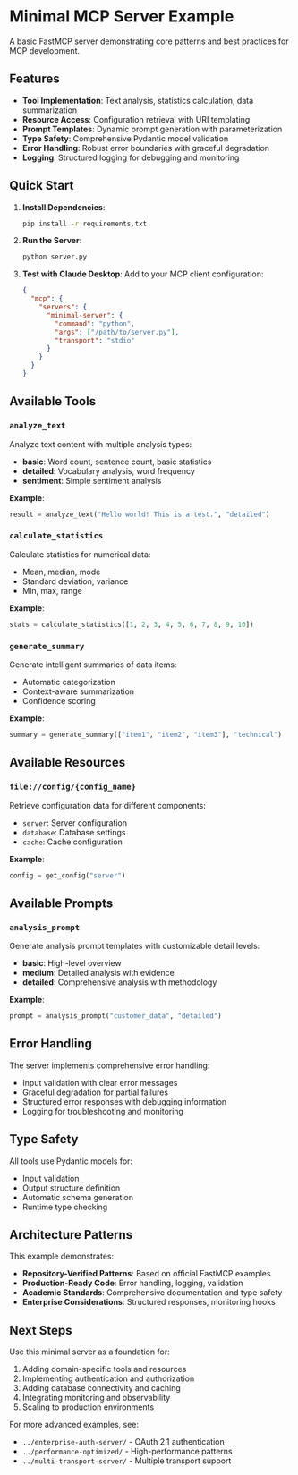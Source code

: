 # Minimal MCP Server Example

A basic FastMCP server demonstrating core patterns and best practices for MCP development.

## Features

- **Tool Implementation**: Text analysis, statistics calculation, data summarization
- **Resource Access**: Configuration retrieval with URI templating
- **Prompt Templates**: Dynamic prompt generation with parameterization
- **Type Safety**: Comprehensive Pydantic model validation
- **Error Handling**: Robust error boundaries with graceful degradation
- **Logging**: Structured logging for debugging and monitoring

## Quick Start

1. **Install Dependencies**:
   ```bash
   pip install -r requirements.txt
   ```

2. **Run the Server**:
   ```bash
   python server.py
   ```

3. **Test with Claude Desktop**:
   Add to your MCP client configuration:
   ```json
   {
     "mcp": {
       "servers": {
         "minimal-server": {
           "command": "python",
           "args": ["/path/to/server.py"],
           "transport": "stdio"
         }
       }
     }
   }
   ```

## Available Tools

### `analyze_text`
Analyze text content with multiple analysis types:
- **basic**: Word count, sentence count, basic statistics
- **detailed**: Vocabulary analysis, word frequency
- **sentiment**: Simple sentiment analysis

**Example**:
```python
result = analyze_text("Hello world! This is a test.", "detailed")
```

### `calculate_statistics`
Calculate statistics for numerical data:
- Mean, median, mode
- Standard deviation, variance
- Min, max, range

**Example**:
```python
stats = calculate_statistics([1, 2, 3, 4, 5, 6, 7, 8, 9, 10])
```

### `generate_summary`
Generate intelligent summaries of data items:
- Automatic categorization
- Context-aware summarization
- Confidence scoring

**Example**:
```python
summary = generate_summary(["item1", "item2", "item3"], "technical")
```

## Available Resources

### `file://config/{config_name}`
Retrieve configuration data for different components:
- `server`: Server configuration
- `database`: Database settings
- `cache`: Cache configuration

**Example**:
```python
config = get_config("server")
```

## Available Prompts

### `analysis_prompt`
Generate analysis prompt templates with customizable detail levels:
- **basic**: High-level overview
- **medium**: Detailed analysis with evidence
- **detailed**: Comprehensive analysis with methodology

**Example**:
```python
prompt = analysis_prompt("customer_data", "detailed")
```

## Error Handling

The server implements comprehensive error handling:
- Input validation with clear error messages
- Graceful degradation for partial failures
- Structured error responses with debugging information
- Logging for troubleshooting and monitoring

## Type Safety

All tools use Pydantic models for:
- Input validation
- Output structure definition
- Automatic schema generation
- Runtime type checking

## Architecture Patterns

This example demonstrates:
- **Repository-Verified Patterns**: Based on official FastMCP examples
- **Production-Ready Code**: Error handling, logging, validation
- **Academic Standards**: Comprehensive documentation and type safety
- **Enterprise Considerations**: Structured responses, monitoring hooks

## Next Steps

Use this minimal server as a foundation for:
1. Adding domain-specific tools and resources
2. Implementing authentication and authorization
3. Adding database connectivity and caching
4. Integrating monitoring and observability
5. Scaling to production environments

For more advanced examples, see:
- `../enterprise-auth-server/` - OAuth 2.1 authentication
- `../performance-optimized/` - High-performance patterns
- `../multi-transport-server/` - Multiple transport support
